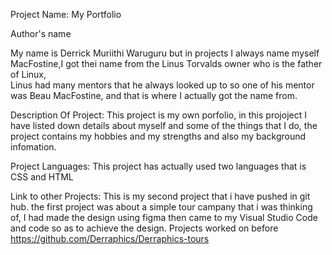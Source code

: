 Project Name: My Portfolio

Author's name 

My name is Derrick Muriithi Waruguru but in projects I always name myself MacFostine,I got thei name from the Linus Torvalds owner who is the father of Linux,<br>
Linus had many mentors that he always looked up to so one of his mentor was Beau MacFostine, and that is where I actually got the name from.<br>

Description Of Project:
This project is my own porfolio, in this projoject I have listed down details about myself and some of the things that I do, the project contains my hobbies and my strengths and also my background infomation.

Project Languages:
This project has actually used two languages that is CSS and HTML

Link to other Projects:
This is my second project that i have pushed in git hub.
the first project was about a simple tour campany that i was thinking of, I had made the design using figma then came to my Visual Studio Code and code so as to achieve the design.
Projects worked on before
 https://github.com/Derraphics/Derraphics-tours




 

